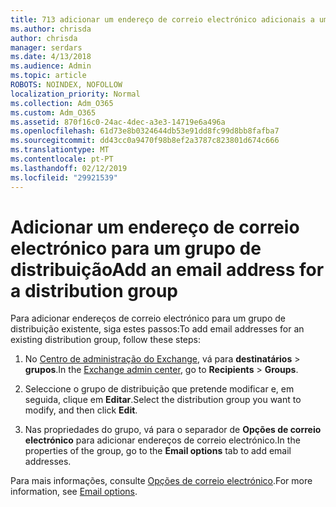 ```yaml
---
title: 713 adicionar um endereço de correio electrónico adicionais a uma lista de distribuição
ms.author: chrisda
author: chrisda
manager: serdars
ms.date: 4/13/2018
ms.audience: Admin
ms.topic: article
ROBOTS: NOINDEX, NOFOLLOW
localization_priority: Normal
ms.collection: Adm_O365
ms.custom: Adm_O365
ms.assetid: 870f16c0-24ac-4dec-a3e3-14719e6a496a
ms.openlocfilehash: 61d73e8b0324644db53e91dd8fc99d8bb8fafba7
ms.sourcegitcommit: dd43cc0a9470f98b8ef2a3787c823801d674c666
ms.translationtype: MT
ms.contentlocale: pt-PT
ms.lasthandoff: 02/12/2019
ms.locfileid: "29921539"
---
```

# <a name="add-an-email-address-for-a-distribution-group"></a><span data-ttu-id="c7147-102">Adicionar um endereço de correio electrónico para um grupo de distribuição</span><span class="sxs-lookup"><span data-stu-id="c7147-102">Add an email address for a distribution group</span></span>

<span data-ttu-id="c7147-103">Para adicionar endereços de correio electrónico para um grupo de distribuição existente, siga estes passos:</span><span class="sxs-lookup"><span data-stu-id="c7147-103">To add email addresses for an existing distribution group, follow these steps:</span></span>
  
1. <span data-ttu-id="c7147-104">No [Centro de administração do Exchange](https://outlook.office365.com/ecp/), vá para **destinatários** \> **grupos**.</span><span class="sxs-lookup"><span data-stu-id="c7147-104">In the [Exchange admin center](https://outlook.office365.com/ecp/), go to **Recipients** \> **Groups**.</span></span>
    
2. <span data-ttu-id="c7147-105">Seleccione o grupo de distribuição que pretende modificar e, em seguida, clique em **Editar**.</span><span class="sxs-lookup"><span data-stu-id="c7147-105">Select the distribution group you want to modify, and then click **Edit**.</span></span>
    
3. <span data-ttu-id="c7147-106">Nas propriedades do grupo, vá para o separador de **Opções de correio electrónico** para adicionar endereços de correio electrónico.</span><span class="sxs-lookup"><span data-stu-id="c7147-106">In the properties of the group, go to the **Email options** tab to add email addresses.</span></span> 
    
<span data-ttu-id="c7147-107">Para mais informações, consulte [Opções de correio electrónico](https://technet.microsoft.com/library/bb124513.aspx#emailoptions).</span><span class="sxs-lookup"><span data-stu-id="c7147-107">For more information, see [Email options](https://technet.microsoft.com/library/bb124513.aspx#emailoptions).</span></span>
  

